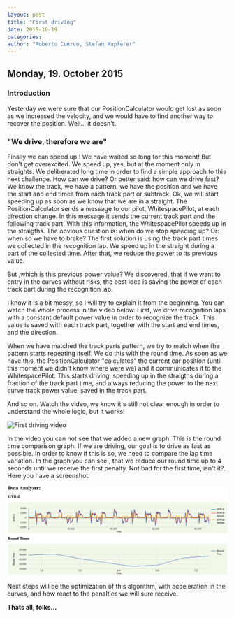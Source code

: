 ```yaml
---
layout: post
title: "First driving"
date: 2015-10-19
categories:
author: "Roberto Cuervo, Stefan Kapferer"
---
```

## Monday, 19. October 2015

### Introduction
Yesterday we were sure that our PositionCalculator would get lost as soon as we increased the velocity, and we would have to find another way to recover the position.
Well... it doesn't.

### "We drive, therefore we are"
Finally we can speed up!! We have waited so long for this moment!
But don't get overexcited. We speed up, yes, but at the moment only in straights.
We deliberated long time in order to find a simple approach to this next challenge. How can we drive? Or better said: how can we drive fast?
We know the track, we have a pattern, we have the position and we have the start and end times from each track part or subtrack.
Ok, we will start speeding up as soon as we know that we are in a straight. The PositionCalculator sends a message to our pilot, WhitespacePilot, at each direction change. In this message it sends the current track part and the following track part. 
With this information, the WhitespacePilot speeds up in the straigths.
The obvious question is: when do we stop speeding up? Or: when so we have to brake?
The first solution is using the track part times we collected in the recognition lap. We speed up in the straight during a part of the collected time. After that, we reduce the power to its previous value.

But ,which is this previous power value? We discovered, that if we want to entry in the curves without risks, the best idea is saving the power of each track part during the recognition lap.

I know it is a bit messy, so I will try to explain it from the beginning. You can watch the whole process in the video below.
First, we drive recognition laps with a constant default power value in order to recognize the track. This value is saved with each track part, together with the start and end times, and the direction.

When we have matched the track parts pattern, we try to match when the pattern starts repeating itself. We do this with the round time. As soon as we have this, the PositionCalculator "calculates" the current car position (until this moment we didn't know where were we) and it communicates it to the WhitespacePilot. This starts driving, speeding up in the straigths during a fraction of the track part time, and always reducing the power to the next curve track power value, saved in the track part.

And so on. Watch the video, we know it's still not clear enough in order to understand the whole logic, but it works!

![First driving video](/media/positionDetection.gif "First driving video")

In the video you can not see that we added a new graph. This is the round time comparison graph. If we are driving, our goal is to drive as fast as possible. In order to know if this is so, we need to compare the lap time variation. In the graph you can see , that we reduce our round time up to 4 seconds until we receive the first penalty. Not bad for the first time, isn't it?. Here you have a screenshot:

![Round Time Graph](/media/roundtimeGraph.png "Round Time Graph")

Next steps will be the optimization of this algorithm, with acceleration in the curves, and how react to the penalties we will sure receive.




**Thats all, folks...**
